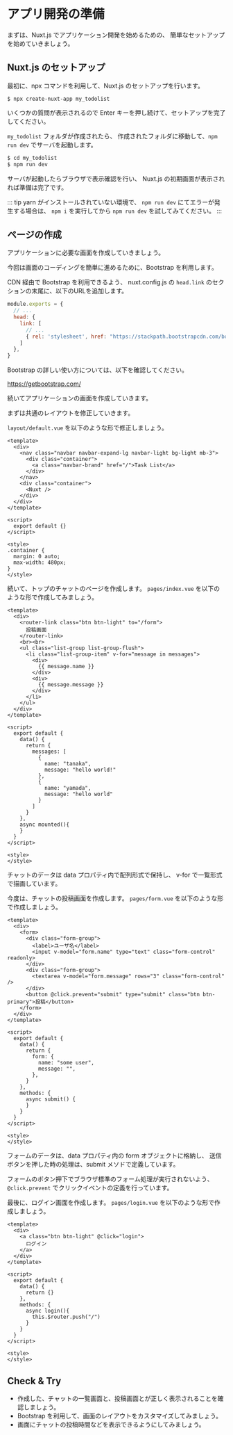 # アプリ開発の準備

まずは、Nuxt.js でアプリケーション開発を始めるための、
簡単なセットアップを始めていきましょう。

## Nuxt.js のセットアップ

最初に、npx コマンドを利用して、Nuxt.js のセットアップを行います。

``` 
$ npx create-nuxt-app my_todolist
```

いくつかの質問が表示されるので Enter キーを押し続けて、セットアップを完了してください。

`my_todolist` フォルダが作成されたら、
作成されたフォルダに移動して、`npm run dev` でサーバを起動します。

```bash
$ cd my_todolist
$ npm run dev
```

サーバが起動したらブラウザで表示確認を行い、
Nuxt.js の初期画面が表示されれば準備は完了です。

::: tip 
yarn がインストールされていない環境で、 `npm run dev` にてエラーが発生する場合は、
`npm i` を実行してから `npm run dev` を試してみてください。
:::

## ページの作成

アプリケーションに必要な画面を作成していきましょう。

今回は画面のコーディングを簡単に進めるために、Bootstrap を利用します。

CDN 経由で Bootstrap を利用できるよう、
nuxt.config.js の `head.link` のセクションの末尾に、以下のURLを追加します。

```js
module.exports = {
  // ...
  head: {
    link: [
      // ...
      { rel: 'stylesheet', href: "https://stackpath.bootstrapcdn.com/bootstrap/4.5.0/css/bootstrap.min.css" }
    ]
  },
}
```

Bootstrap の詳しい使い方については、以下を確認してください。

https://getbootstrap.com/

続いてアプリケーションの画面を作成していきます。

まずは共通のレイアウトを修正していきます。

`layout/default.vue` を以下のような形で修正しましょう。

```vue
<template>
  <div>
    <nav class="navbar navbar-expand-lg navbar-light bg-light mb-3">
      <div class="container">
        <a class="navbar-brand" href="/">Task List</a>
      </div>
    </nav>
    <div class="container">
      <Nuxt />
    </div>
  </div>
</template>

<script>
  export default {}
</script>

<style>
.container {
  margin: 0 auto;
  max-width: 480px;
}
</style>
```

続いて、トップのチャットのページを作成します。
`pages/index.vue` を以下のような形で作成してみましょう。

```vue
<template>
  <div>
    <router-link class="btn btn-light" to="/form">
      投稿画面
    </router-link>
    <br><br>
    <ul class="list-group list-group-flush">
      <li class="list-group-item" v-for="message in messages">
        <div>
          {{ message.name }}
        </div>
        <div>
          {{ message.message }}
        </div>
      </li>
    </ul>
  </div>
</template>

<script>
  export default {
    data() {
      return {
        messages: [
          {
            name: "tanaka",
            message: "hello world!"
          },
          {
            name: "yamada",
            message: "hello world"
          }
        ]
      }
    },
    async mounted(){
    }
  }
</script>

<style>
</style>
```
チャットのデータは data プロパティ内で配列形式で保持し、 
v-for で一覧形式で描画しています。

今度は、チャットの投稿画面を作成します。
`pages/form.vue` を以下のような形で作成しましょう。

```vue
<template>
  <div>
    <form>
      <div class="form-group">
        <label>ユーザ名</label>
        <input v-model="form.name" type="text" class="form-control" readonly>
      </div>
      <div class="form-group">
        <textarea v-model="form.message" rows="3" class="form-control" />
      </div>
      <button @click.prevent="submit" type="submit" class="btn btn-primary">投稿</button>
    </form>
  </div>
</template>

<script>
  export default {
    data() {
      return {
        form: {
          name: "some user",
          message: "",
        },
      }
    },
    methods: {
      async submit() {
      }
    }
  }
</script>

<style>
</style>
```

フォームのデータは、data プロパティ内の form オブジェクトに格納し、
送信ボタンを押した時の処理は、submit メソドで定義しています。

フォームのボタン押下でブラウザ標準のフォーム処理が実行されないよう、
`@click.prevent` でクリックイベントの定義を行っています。

最後に、ログイン画面を作成します。
`pages/login.vue` を以下のような形で作成しましょう。

```vue
<template>
  <div>
    <a class="btn btn-light" @click="login">
      ログイン
    </a>
  </div>
</template>

<script>
  export default {
    data() {
      return {}
    },
    methods: {
      async login(){
        this.$router.push("/")
      }
    }
  }
</script>

<style>
</style>
```

## Check & Try

- 作成した、チャットの一覧画面と、投稿画面とが正しく表示されることを確認しましょう。
- Bootstrap を利用して、画面のレイアウトをカスタマイズしてみましょう。
- 画面にチャットの投稿時間などを表示できるようにしてみましょう。


